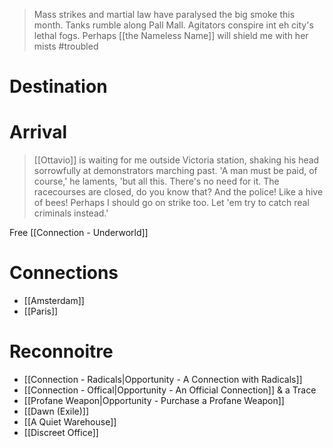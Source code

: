 > Mass strikes and martial law have paralysed the big smoke this month. Tanks rumble along Pall Mall. Agitators conspire int eh city's lethal fogs. Perhaps [[the Nameless Name]] will shield me with her mists
#troubled 
# Destination
>

# Arrival
> [[Ottavio]] is waiting for me outside Victoria station, shaking his head sorrowfully at demonstrators marching past. 'A man must be paid, of course,' he laments, 'but all this. There's no need for it. The racecourses are closed, do you know that? And the police! Like a hive of bees! Perhaps I should go on strike too. Let 'em try to catch real criminals instead.'

Free [[Connection - Underworld]]
# Connections
- [[Amsterdam]]
- [[Paris]]
# Reconnoitre
- [[Connection - Radicals|Opportunity - A Connection with Radicals]]
- [[Connection - Offical|Opportunity - An Official Connection]] & a Trace
- [[Profane Weapon|Opportunity - Purchase a Profane Weapon]]
- [[Dawn (Exile)]]
- [[A Quiet Warehouse]]
- [[Discreet Office]]